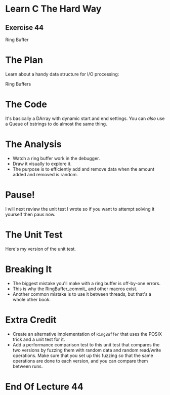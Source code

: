 Learn C The Hard Way
=======

Exercise 44
----

Ring Buffer



The Plan
====

Learn about a handy data structure for I/O processing:

Ring Buffers



The Code
====

It's basically a DArray with dynamic start and end settings.
You can *also* use a Queue of bstrings to do almost the same thing.



The Analysis
====

* Watch a ring buffer work in the debugger.
* Draw it visually to explore it.
* The purpose is to efficiently add and remove data when the amount added and removed is random.



Pause!
====

I will next review the unit test I wrote so if you want to attempt
solving it yourself then paus now.



The Unit Test
====

Here's my version of the unit test.



Breaking It
====

* The biggest mistake you'll make with a ring buffer is off-by-one errors.
* This is why the RingBuffer\_commit\_ and other macros exist.
* Another common mistake is to use it between threads, but that's a whole other book.



Extra Credit
====

* Create an alternative implementation of ``RingBuffer`` that uses
  the POSIX trick and a unit test for it.
* Add a performance comparison test to this unit test that compares the
  two versions by fuzzing them with random data and random read/write operations.
  Make sure that you set up this fuzzing so that the same operations are done
  to each version, and you can compare them between runs.



End Of Lecture 44
=====


